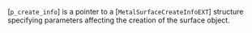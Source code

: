 [`p_create_info`] is a pointer to a [`MetalSurfaceCreateInfoEXT`]
structure specifying parameters affecting the creation of the surface
object.